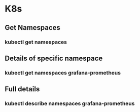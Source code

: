 # K8s
## Get Namespaces
### kubectl get namespaces
## Details of specific namespace
### kubectl get namespaces grafana-prometheus
## Full details
### kubectl describe namespaces grafana-prometheus
